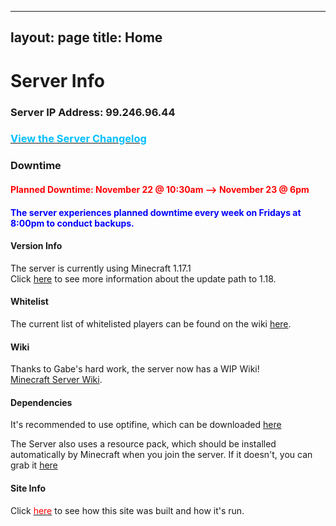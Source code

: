 
---
layout: page
title: Home
---
<link rel="stylesheet" href="assets/css/light-darkmode.css">

# Server Info

### Server IP Address: 99.246.96.44
### [<span style="color:DeepSkyBlue">View the Server Changelog</span>](/MinecraftServer/changelog)

### Downtime
#### <span style="color:red">Planned Downtime: November 22 @ 10:30am --> November 23 @ 6pm</span>
#### <span style="color:blue">The server experiences planned downtime every week on Fridays at 8:00pm to conduct backups.</span>
#### Version Info
The server is currently using Minecraft 1.17.1  
Click [here](/MinecraftServer/1-18-info) to see more information about the update path to 1.18.

#### Whitelist
The current list of whitelisted players can be found on the wiki [here](/MinecraftServer/whitelist).  

#### Wiki
Thanks to Gabe's hard work, the server now has a WIP Wiki!  
[Minecraft Server Wiki](/MinecraftServer/wiki).  

#### Dependencies
It's recommended to use optifine, which can be downloaded  [here](https://github.com/GabeThatGuy/MinecraftServer/raw/General-Info/Server-Resources/Optifine/OptiFine_1.17.1_HD_U_H1.jar "Download Optifine")  

The Server also uses a resource pack, which should be installed automatically by Minecraft when you join the server. If it doesn't, you can grab it [here](https://github.com/GabeThatGuy/MinecraftServer/raw/General-Info/Server-Resources/Resource%20Pack/vane-resource-pack.zip)  



#### Site Info
Click [<span style ="color:red">here</span>](/MinecraftServer/site-info) to see how this site was built and how it's run.


  

